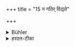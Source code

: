+++
title = "15 न गतिर् विद्यते"

+++

<details><summary>Bühler</summary>

15. But obedience (as towards the teacher) is not required (to be shown towards such a person).
</details>

<details><summary>हरदत्त-टीका</summary>

## सूत्रम्
न गतिर्विद्यते ॥ १५ ॥  
### टिप्पनी
यद्यसावर्हन् भवति तथाप्याचार्ये या गतिःशुश्रषा सा तस्मिन्न् कर्तव्या ॥ १५ ॥
</details>

